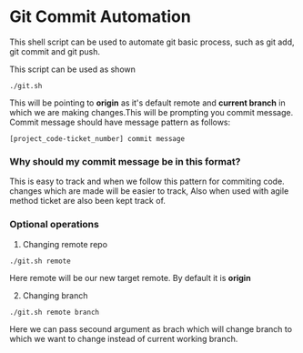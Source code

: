 # Git Commit Automation
This shell script can be used to automate git basic process, such as git add, git commit and git push.

This script can be used as shown

```
./git.sh
```
This will be pointing to **origin** as it's default remote and **current branch** in which we are making changes.This will be prompting you commit message. Commit message should have message pattern as follows: 

```
[project_code-ticket_number] commit message
```

### Why should my commit message be in this format?
This is easy to track and when we follow this pattern for commiting code. changes which are made will be easier to track, Also when used with agile method ticket are also been kept track of.

### Optional operations
1. Changing remote repo
```
./git.sh remote
```
Here remote will be our new target remote. By default it is **origin**

2. Changing branch
```
./git.sh remote branch
```
Here we can pass secound argument as brach which will change branch to which we want to change instead of current working branch.
